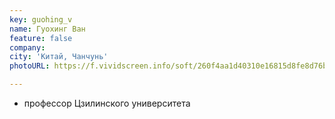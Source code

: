 ```yaml
---
key: guohing_v
name: Гуохинг Ван
feature: false
company: 
city: 'Китай, Чанчунь'
photoURL: https://f.vividscreen.info/soft/260f4aa1d40310e16815d8fe8d76ba35/China-Flag-320x240.jpg

---
```


- профессор Цзилинского университета